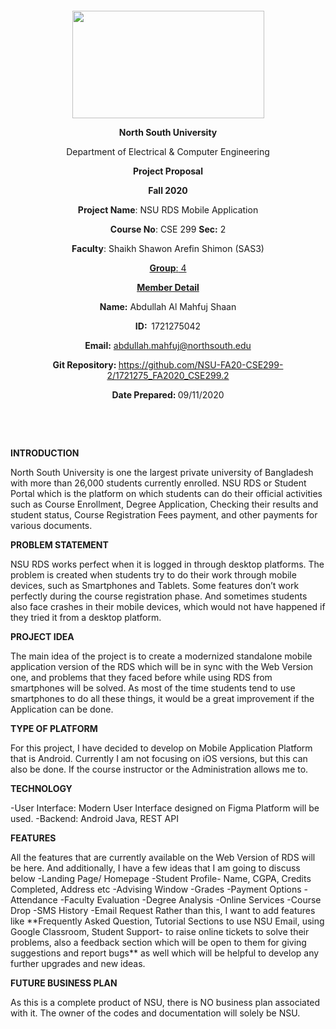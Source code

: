 <p style="text-align: center;">&nbsp;</p>
<p style="text-align: center;">&nbsp;</p>
<p align="center"><strong><img src="https://media.dhakatribune.com/uploads/2016/11/nsulogo.jpg" alt="" width="307" height="172" /></strong></p>
<p align="center"><strong>North South University</strong></p>
<p align="center">Department of Electrical &amp; Computer Engineering</p>
<p align="center"><strong>Project Proposal</strong></p>
<p align="center"><strong>Fall 2020</strong></p>
<p align="center"><strong>Project Name</strong>: NSU RDS Mobile Application</p>
<p align="center"><strong>Course No</strong>: CSE 299 <strong>Sec</strong><strong>:</strong> 2</p>
<p align="center"><strong>Faculty</strong>: Shaikh Shawon Arefin Shimon (SAS3)</p>
<p align="center"><strong><u>Group</u></strong><u>:</u><u> 4</u></p>
<p align="center"><strong><u>Member Detail</u></strong></p>
<p align="center"><strong>Name</strong><strong>:</strong> Abdullah Al Mahfuj Shaan</p>
<p align="center"><strong>ID</strong><strong>:&nbsp; </strong>1721275042</p>
<p align="center"><strong>Email</strong><strong>:</strong> <a href="mailto:abdullah.mahfuj@northsouth.edu">abdullah.mahfuj@northsouth.edu</a></p>
<p align="center"><strong>Git Repository</strong><strong>: </strong><a href="https://github.com/NSU-FA20-CSE299-2/1721275_FA2020_CSE299.2">https://github.com/NSU-FA20-CSE299-2/1721275_FA2020_CSE299.2</a></p>
<p align="center"><strong>Date Prepared</strong><strong>: </strong>09/11/2020</p>
<p><strong>&nbsp;</strong></p>
<p><strong>&nbsp;</strong></p>
<p><strong>INTRODUCTION</strong></p>
<p>North South University is one the largest private university of Bangladesh with more than 26,000 students currently enrolled. NSU RDS or Student Portal which is the platform on which students can do their official activities such as Course Enrollment, Degree Application, Checking their results and student status, Course Registration Fees payment, and other payments for various documents.</p>
<p><strong>PROBLEM STATEMENT</strong></p>
<p>NSU RDS works perfect when it is logged in through desktop platforms. The problem is created when students try to do their work through mobile devices, such as Smartphones and Tablets. Some features don’t work perfectly during the course registration phase. And sometimes students also face crashes in their mobile devices, which would not have happened if they tried it from a desktop platform.</p>
<p><strong>PROJECT IDEA</strong></p>
The main idea of the project is to create a modernized standalone mobile application version of the RDS which will be in sync with the Web Version one, and problems that they faced before while using RDS from smartphones will be solved. As most of the time students tend to use smartphones to do all these things, it would be a great improvement if the Application can be done. 
<p><strong>TYPE OF PLATFORM</strong></p>
<p>For this project, I have decided to develop on Mobile Application Platform that is Android. Currently I am not focusing on iOS versions, but this can also be done. If the course instructor or the Administration allows me to.</p>
<p><strong>TECHNOLOGY</strong></p>
-User Interface: Modern User Interface designed on Figma Platform will be used. 
-Backend: Android Java, REST API

 <p><strong>FEATURES</strong></p>
All the features that are currently available on the Web Version of RDS will be here. And additionally, I have a few ideas that I am going to discuss below
-Landing Page/ Homepage
-Student Profile- Name, CGPA, Credits Completed, Address etc
-Advising Window
-Grades
-Payment Options
-Attendance
-Faculty Evaluation
-Degree Analysis
-Online Services
-Course Drop
-SMS History
-Email Request
Rather than this, I want to add features like **Frequently Asked Question, Tutorial Sections to use NSU Email, using Google Classroom, Student Support- to raise online tickets to solve their problems, also a feedback section which will be open to them for giving suggestions and report bugs** as well which will be helpful to develop any further upgrades and new ideas.

<p><strong>FUTURE BUSINESS PLAN</strong></p>
<p>As this is a complete product of NSU, there is NO business plan associated with it. The owner of the codes and documentation will solely be NSU.</p>
<p>&nbsp;</p>
